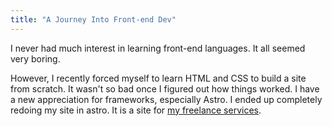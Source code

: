 ```yaml
---
title: "A Journey Into Front-end Dev"
---
```

I never had much interest in learning front-end languages. It all seemed very boring. 

However, I recently forced myself to learn HTML and CSS to build a site from scratch. It wasn't so bad once I figured out how things worked.
I have a new appreciation for frameworks, especially Astro. I ended up completely redoing my site in astro. It is a site for [my freelance services](https://Caprawave.com).
